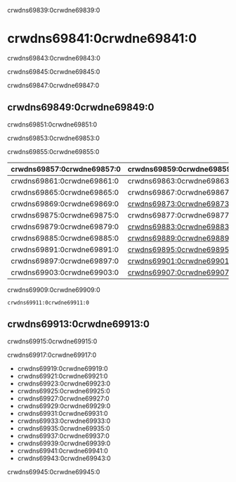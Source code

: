 crwdns69839:0crwdne69839:0
# crwdns69841:0crwdne69841:0

crwdns69843:0crwdne69843:0

crwdns69845:0crwdne69845:0

crwdns69847:0crwdne69847:0

## crwdns69849:0crwdne69849:0

crwdns69851:0crwdne69851:0

crwdns69853:0crwdne69853:0

crwdns69855:0crwdne69855:0

| crwdns69857:0crwdne69857:0 | crwdns69859:0crwdne69859:0                               |
| -------------------------- | -------------------------------------------------------- |
| crwdns69861:0crwdne69861:0 | crwdns69863:0crwdne69863:0                               |
| crwdns69865:0crwdne69865:0 | crwdns69867:0crwdne69867:0                               |
| crwdns69869:0crwdne69869:0 | [crwdns69873:0crwdne69873:0](crwdns69871:0crwdne69871:0) |
| crwdns69875:0crwdne69875:0 | crwdns69877:0crwdne69877:0                               |
| crwdns69879:0crwdne69879:0 | [crwdns69883:0crwdne69883:0](crwdns69881:0crwdne69881:0) |
| crwdns69885:0crwdne69885:0 | [crwdns69889:0crwdne69889:0](crwdns69887:0crwdne69887:0) |
| crwdns69891:0crwdne69891:0 | [crwdns69895:0crwdne69895:0](crwdns69893:0crwdne69893:0) |
| crwdns69897:0crwdne69897:0 | [crwdns69901:0crwdne69901:0](crwdns69899:0crwdne69899:0) |
| crwdns69903:0crwdne69903:0 | [crwdns69907:0crwdne69907:0](crwdns69905:0crwdne69905:0) |

crwdns69909:0crwdne69909:0

```
crwdns69911:0crwdne69911:0
```

## crwdns69913:0crwdne69913:0

crwdns69915:0crwdne69915:0

crwdns69917:0crwdne69917:0

- crwdns69919:0crwdne69919:0
- crwdns69921:0crwdne69921:0
- crwdns69923:0crwdne69923:0
- crwdns69925:0crwdne69925:0
- crwdns69927:0crwdne69927:0
- crwdns69929:0crwdne69929:0
- crwdns69931:0crwdne69931:0
- crwdns69933:0crwdne69933:0
- crwdns69935:0crwdne69935:0
- crwdns69937:0crwdne69937:0
- crwdns69939:0crwdne69939:0
- crwdns69941:0crwdne69941:0
- crwdns69943:0crwdne69943:0

crwdns69945:0crwdne69945:0
